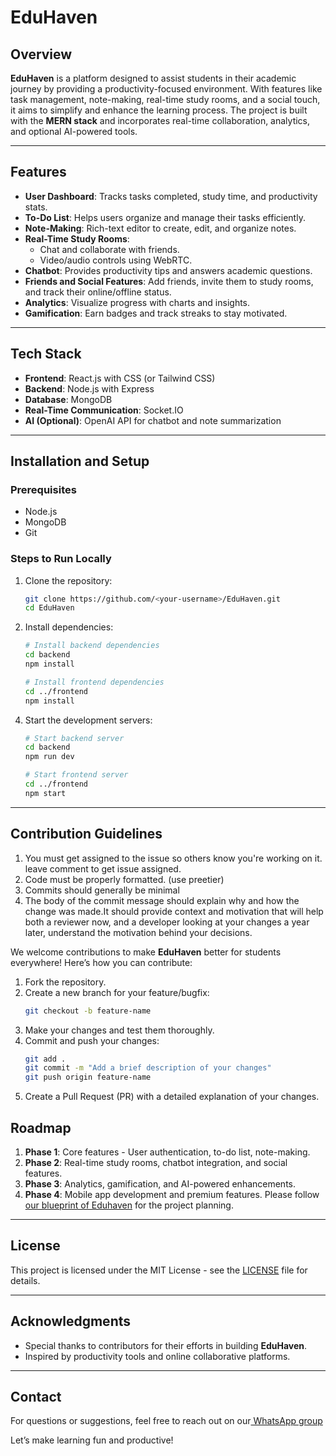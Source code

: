# EduHaven

## Overview
**EduHaven** is a platform designed to assist students in their academic journey by providing a productivity-focused environment. With features like task management, note-making, real-time study rooms, and a social touch, it aims to simplify and enhance the learning process. The project is built with the **MERN stack** and incorporates real-time collaboration, analytics, and optional AI-powered tools.

---

## Features
- **User Dashboard**: Tracks tasks completed, study time, and productivity stats.
- **To-Do List**: Helps users organize and manage their tasks efficiently.
- **Note-Making**: Rich-text editor to create, edit, and organize notes.
- **Real-Time Study Rooms**:
  - Chat and collaborate with friends.
  - Video/audio controls using WebRTC.
- **Chatbot**: Provides productivity tips and answers academic questions.
- **Friends and Social Features**: Add friends, invite them to study rooms, and track their online/offline status.
- **Analytics**: Visualize progress with charts and insights.
- **Gamification**: Earn badges and track streaks to stay motivated.

---

## Tech Stack
- **Frontend**: React.js with CSS (or Tailwind CSS)
- **Backend**: Node.js with Express
- **Database**: MongoDB
- **Real-Time Communication**: Socket.IO
- **AI (Optional)**: OpenAI API for chatbot and note summarization

---

## Installation and Setup

### Prerequisites
- Node.js
- MongoDB
- Git

### Steps to Run Locally
1. Clone the repository:
   ```bash
   git clone https://github.com/<your-username>/EduHaven.git
   cd EduHaven
   ```

2. Install dependencies:
   ```bash
   # Install backend dependencies
   cd backend
   npm install

   # Install frontend dependencies
   cd ../frontend
   npm install
   ```

<!-- 3. Set up environment variables:
   - Create a `.env` file in the `backend` directory with the following:
     ```env
     MONGO_URI=your_mongodb_connection_string
     JWT_SECRET=your_jwt_secret_key
     ``` -->

4. Start the development servers:
   ```bash
   # Start backend server
   cd backend
   npm run dev

   # Start frontend server
   cd ../frontend
   npm start
   ```
---

## Contribution Guidelines

1. You must get assigned to the issue so others know you're working on it. leave comment to get issue assigned.
2. Code must be properly formatted. (use preetier)
3. Commits should generally be minimal
4. The body of the commit message should explain why and how the change was made.It should provide context and motivation that will help both a reviewer now, and a developer looking at your changes a year later, understand the motivation behind your decisions.

We welcome contributions to make **EduHaven** better for students everywhere! Here’s how you can contribute:
1. Fork the repository.
2. Create a new branch for your feature/bugfix:
   ```bash
   git checkout -b feature-name
   ```
3. Make your changes and test them thoroughly.
4. Commit and push your changes:
   ```bash
   git add .
   git commit -m "Add a brief description of your changes"
   git push origin feature-name
   ```
5. Create a Pull Request (PR) with a detailed explanation of your changes.


## Roadmap
1. **Phase 1**: Core features - User authentication, to-do list, note-making.
2. **Phase 2**: Real-time study rooms, chatbot integration, and social features.
3. **Phase 3**: Analytics, gamification, and AI-powered enhancements.
4. **Phase 4**: Mobile app development and premium features.
Please follow [our blueprint of Eduhaven](https://excalidraw.com/#json=4xq41ilJX80oi1NSyreJ6,DbujlM3-5_8JtuIxgZCj1Q) for the project planning.
---

## License
This project is licensed under the MIT License - see the [LICENSE](LICENSE) file for details.

---

## Acknowledgments
- Special thanks to contributors for their efforts in building **EduHaven**.
- Inspired by productivity tools and online collaborative platforms.

---

## Contact
For questions or suggestions, feel free to reach out on our[ WhatsApp group](https://chat.whatsapp.com/D2YldBvUAigD2FOzFQ8U5X)

Let’s make learning fun and productive!
